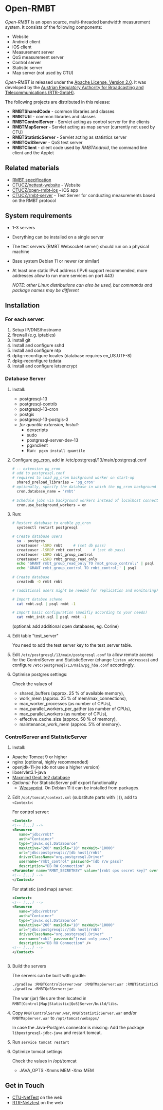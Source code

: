 Open-RMBT
=========

*Open-RMBT* is an open source, multi-threaded bandwidth measurement system.
It consists of the following components:

* Website
* Android client
* iOS client 
* Measurement server
* QoS measurement server
* Control server
* Statistic server
* Map server (not used by CTU)

*Open-RMBT* is released under the [Apache License, Version 2.0](LICENSE). It was developed
by the [Austrian Regulatory Authority for Broadcasting and Telecommunications (RTR-GmbH)](https://www.rtr.at/).

The following projects are distributed in this release:

- **RMBTSharedCode** - common libraries and classes
- **RMBTUtil** - common libraries and classes
- **RMBTControlServer** - Servlet acting as control server for the clients
- **RMBTMapServer** - Servlet acting as map server (currently not used by CTU)
- **RMBTStatisticServer** - Servlet acting as statistics server
- **RMBTQoSServer** - QoS test server
- **RMBTClient** - client code used by *RMBTAndroid*, the command line client and the Applet

Related materials
-----------------

* [RMBT specification](https://www.netztest.at/doc/)
* [CTUCZ/nettest-website](https://github.com/CTUCZ/nettest-website) - Website
* [CTUCZ/open-rmbt-ios](https://github.com/CTUCZ/open-rmbt-ios) - iOS app
* [CTUCZ/rmbt-server](https://github.com/CTUCZ/rmbt-server) - Test Server for conducting measurements based on the RMBT protocol

System requirements
-------------------

* 1-3 servers
* Everything can be installed on a single server
* The test servers (RMBT Websocket server) should run on a physical machine
* Base system Debian 11 or newer (or similar) 
* At least one static IPv4 address (IPv6 support recommended, more addresses allow to run more services on port 443)

  *NOTE: other Linux distributions can also be used, but commands and package names may be different*


Installation 
--------------

### For each server:

1. Setup IP/DNS/hostname
2. firewall (e.g. iptables)
3. Install git
4. Install and configure sshd 
5. Install and configure ntp
6. dpkg-reconfigure locales (database requires en_US.UTF-8)
7. dpkg-reconfigure tzdata
8. Install and configure letsencrypt

### Database Server

1. Install:
    * postgresql-13
    * postgresql-contrib
    * postgresql-13-cron
    * postgis
    * postgresql-13-postgis-3
    * *for quantile extension; Install:*
      * devscripts
      * sudo
      * postgresql-server-dev-13
      * pgxnclient
      * Run:
        ` pgxn install quantile`

2. Configure [pg_cron](https://github.com/rtr-nettest/pg_cron), add in /etc/postgresql/13/main/postgresql.conf

    ```bash
    # -- extension pg_cron
    # add to postgresql.conf
    # required to load pg_cron background worker on start-up
      shared_preload_libraries = 'pg_cron'
    # optionally, specify the database in which the pg_cron background worker should
      cron.database_name = 'rmbt'
      
    # Schedule jobs via background workers instead of localhost connections
      cron.use_background_workers = on
    ```

3. Run:

    ```bash
    # Restart database to enable pg_cron
      systemctl restart postgresql
    
    # Create database users
      su - postgres
      createuser -lSRD rmbt     # (set db pass)
      createuser -lSRDP rmbt_control     # (set db pass)
      createuser -LSRD rmbt_group_control
      createuser -LSRD rmbt_group_read_only
      echo 'GRANT rmbt_group_read_only TO rmbt_group_control;' | psql
      echo 'GRANT rmbt_group_control TO rmbt_control;' | psql
      
    # Create database
      createdb -O rmbt rmbt
 
    # (additional users might be needed for replication and monitoring)
    
    # Import databse scheme
      cat rmbt.sql | psql rmbt -1
    
    # Import basic configuration (modifiy according to your needs)
      cat rmbt_init.sql | psql rmbt -1
    ```
    (optional: add additional open databases, eg. Corine)

4. Edit table "test_server"

   You need to add the test server key to the test_server table.

5. Edit `/etc/postgresql/13/main/postgresql.conf` to allow remote access for the ControlServer and StatisticServer 
   (change `listen_addresses`) and configure `/etc/postgresql/13/main/pg_hba.conf` accordingly.
   
6. Optimise postgres settings:
   
    Check the values of 
    * shared_buffers (approx. 25 % of available memory),
    * work_mem (approx. 25 % of mem/max_connections),
    * max_worker_processes (as number of CPUs),
    * max_parallel_workers_per_gather (as number of CPUs),
    * max_parallel_workers (as number of CPUs),
    * effective_cache_size (approx. 50 % of memory),
    * maintenance_work_mem (approx. 5% of memory).
    
### ControlServer and StatisticServer

1. Install:
  * Apache Tomcat 9 or higher
  * nginx (optional, highly recommended)
  * openjdk-11-jre (do not use a higher version)
  * libservlet3.1-java
  * [Maxmind GeoLite2 database](https://dev.maxmind.com/geoip/geoip2/geolite2/)
  * _Optional:_ For StatisticServer pdf export functionality
    * [Weasyprint](https://weasyprint.org/). On Debian 11 it can be installed from packages.

2. Edit `/opt/tomcat/context.xml` (substitute parts with `[]`), add to `<Context>`:

   For control server:
    ```xml
    <Context>
    <!-- [...] -->
    <Resource 
       name="jdbc/rmbt" 
       auth="Container"
       type="javax.sql.DataSource"
       maxActive="200" maxIdle="10" maxWait="10000"
       url="jdbc:postgresql://[db host]/rmbt"
       driverClassName="org.postgresql.Driver"
       username="rmbt_control" password="[db r/w pass]"
       description="DB RW Connection" />
    <Parameter name="RMBT_SECRETKEY" value="[rmbt qos secret key]" override="false" />
    <!-- [...] -->
    </Context>
    ```
    For statistic (and map) server:
    
    ```xml
    <Context>
    <!-- [...] -->
    <Resource 
       name="jdbc/rmbtro" 
       auth="Container"
       type="javax.sql.DataSource"
       maxActive="200" maxIdle="10" maxWait="10000"
       url="jdbc:postgresql://[db host]/rmbt"
       driverClassName="org.postgresql.Driver"
       username="rmbt" password="[read only pass]"
       description="DB RO Connection" />
    <!-- [...] -->
    </Context>
     
    ```
3. Build the servers
    
    The servers can be built with gradle:
    ```bash
    ./gradlew :RMBTControlServer:war :RMBTMapServer:war :RMBTStatisticServer:war
    ./gradlew :RMBTQoSServer:jar
    ```
    The war (jar) files are then located in `RMBT[Control|Map|Statistic|QoS]Server/build/libs`.

4. Copy `RMBTControlServer.war`, `RMBTStatisticServer.war` and/or `RMBTMapServer.war` to `/opt/tomcat/webapps/`

    In case the Java-Postgres connector is missing:
    Add the package `libpostgresql-jdbc-java` and restart tomcat.

5. Run `service tomcat restart`

6. Optimize tomcat settings

    Check the values in /opt/tomcat
    * JAVA_OPTS -Xmms MEM -Xmx MEM

Get in Touch
------------

* [CTU-NetTest](https://nettest.cz) on the web
* [RTR-Netztest](https://www.netztest.at) on the web